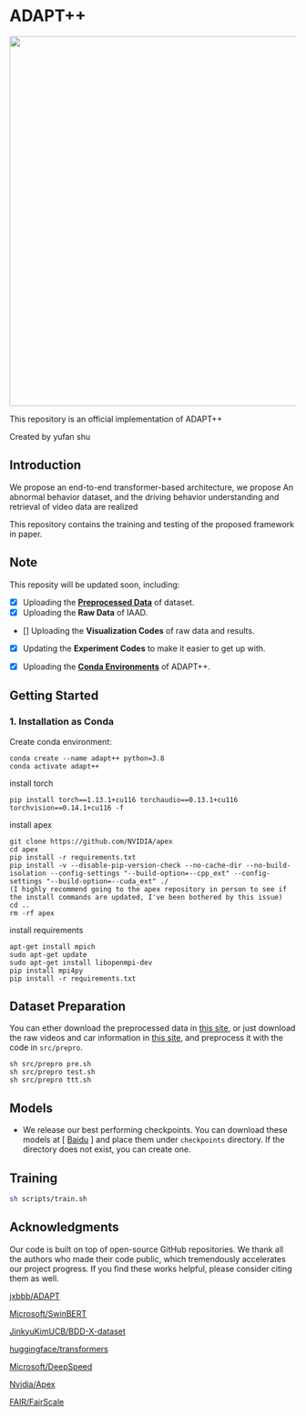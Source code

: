 # ADAPT++

 <img src="framework.png" width="650"> 

This repository is an official implementation of ADAPT++

Created by yufan shu

## Introduction

We propose an end-to-end transformer-based architecture, we propose An abnormal behavior dataset, and the driving behavior understanding and retrieval of video data are realized

This repository contains the training and testing of the proposed framework in paper.

## Note
This reposity will be updated soon, including:
- [x] Uploading the **[Preprocessed Data](#dataset-preparation)** of dataset.
- [x] Uploading the **Raw Data** of IAAD.
- [] Uploading the **Visualization Codes** of raw data and results.
- [x] Updating the **Experiment Codes** to make it easier to get up with.
- [x] Uploading the **[Conda Environments](#1-installation-as-conda)** of ADAPT++.



## Getting Started


### 1. Installation as Conda

Create conda environment:
```
conda create --name adapt++ python=3.8
conda activate adapt++
```

install torch
```
pip install torch==1.13.1+cu116 torchaudio==0.13.1+cu116 torchvision==0.14.1+cu116 -f 
```

install apex
```
git clone https://github.com/NVIDIA/apex
cd apex
pip install -r requirements.txt
pip install -v --disable-pip-version-check --no-cache-dir --no-build-isolation --config-settings "--build-option=--cpp_ext" --config-settings "--build-option=--cuda_ext" ./
(I highly recommend going to the apex repository in person to see if the install commands are updated, I've been bothered by this issue)
cd ..
rm -rf apex
```

install requirements
```
apt-get install mpich
sudo apt-get update
sudo apt-get install libopenmpi-dev
pip install mpi4py
pip install -r requirements.txt
```

## Dataset Preparation

You can ether download the preprocessed data in [this site](https://www.alipan.com/s/PYmo89r86RJ), or just download the raw videos and car information in [this site](https://pan.baidu.com/s/1do8NaAx_09UD2SVUL6LC4g?pwd=5aki), and preprocess it with the code in `src/prepro`.
```
sh src/prepro pre.sh
sh src/prepro test.sh
sh src/prepro ttt.sh
```



## Models

* We release our best performing checkpoints. You can download these models at [ [Baidu](https://pan.baidu.com/s/1Wp5ZxWImj5kQh8dO-vrdbw?pwd=ip9m 
) ] and place them under `checkpoints` directory. If the directory does not exist, you can create one.

## Training
```bash
sh scripts/train.sh
```

## Acknowledgments

Our code is built on top of open-source GitHub repositories. 
We thank all the authors who made their code public, which tremendously accelerates our project progress. 
If you find these works helpful, please consider citing them as well.

[jxbbb/ADAPT](https://github.com/jxbbb/ADAPT)

[Microsoft/SwinBERT](https://github.com/microsoft/SwinBERT) 

[JinkyuKimUCB/BDD-X-dataset](https://github.com/JinkyuKimUCB/BDD-X-dataset)

[huggingface/transformers](https://github.com/huggingface/transformers) 

[Microsoft/DeepSpeed](https://github.com/microsoft/DeepSpeed)

[Nvidia/Apex](https://github.com/NVIDIA/apex)

[FAIR/FairScale](https://github.com/facebookresearch/fairscale)

